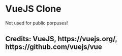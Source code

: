 <h1>VueJS Clone</h1>
<p>Not used for public porpuses!</p>
<h2>Credits: VueJS, https://vuejs.org/, https://github.com/vuejs/vue</h2>